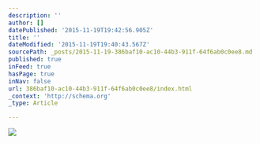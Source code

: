 ```yaml
---
description: ''
author: []
datePublished: '2015-11-19T19:42:56.905Z'
title: ''
dateModified: '2015-11-19T19:40:43.567Z'
sourcePath: _posts/2015-11-19-386baf10-ac10-44b3-911f-64f6ab0c0ee8.md
published: true
inFeed: true
hasPage: true
inNav: false
url: 386baf10-ac10-44b3-911f-64f6ab0c0ee8/index.html
_context: 'http://schema.org'
_type: Article

---
```

![](https://the-grid-user-content.s3-us-west-2.amazonaws.com/f1dc58d6-2538-44d7-92a8-c29eef54ff29.png)